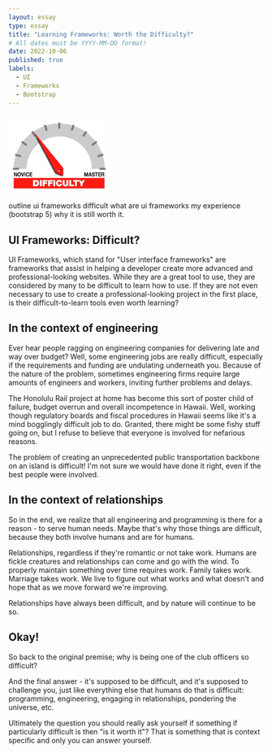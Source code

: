 ```yaml
---
layout: essay
type: essay
title: "Learning Frameworks: Worth the Difficulty?"
# All dates must be YYYY-MM-DD format!
date: 2022-10-06
published: true
labels:
  - UI
  - Frameworks
  - Bootstrap
---
```


<img width="200px" class="rounded float-start pe-4" src="../img/difficulty/degree_difficulty.jpg" alt="pic">

outline
ui frameworks difficult
what are ui frameworks
my experience (bootstrap 5)
why it is still worth it.



## UI Frameworks: Difficult?
UI Frameworks, which stand for "User interface frameworks" are frameworks that assist in helping a developer create more advanced and professional-looking websites. While they are a great tool to use, they are considered by many to be difficult to learn how to use. If they are not even necessary to use to create a professional-looking project in the first place, is their difficult-to-learn tools even worth learning?  



## In the context of engineering

Ever hear people ragging on engineering companies for delivering late and way over budget? Well, some engineering jobs are really difficult, especially if the requirements and funding are undulating underneath you. Because of the nature of the problem, sometimes engineering firms require large amounts of engineers and workers, inviting further problems and delays.

The Honolulu Rail project at home has become this sort of poster child of failure, budget overrun and overall incompetence in Hawaii. Well, working though regulatory boards and fiscal procedures in Hawaii seems like it's a mind bogglingly difficult job to do. Granted, there might be some fishy stuff going on, but I refuse to believe that everyone is involved for nefarious reasons.

The problem of creating an unprecedented public transportation backbone on an island is difficult! I'm not sure we would have done it right, even if the best people were involved.

## In the context of relationships

So in the end, we realize that all engineering and programming is there for a reason - to serve human needs. Maybe that's why those things are difficult, because they both involve humans and are for humans.

Relationships, regardless if they're romantic or not take work. Humans are fickle creatures and relationships can come and go with the wind. To properly maintain something over time requires work. Family takes work. Marriage takes work. We live to figure out what works and what doesn't and hope that as we move forward we're improving.

Relationships have always been difficult, and by nature will continue to be so.

## Okay!

So back to the original premise; why is being one of the club officers so difficult?

And the final answer - it's supposed to be difficult, and it's supposed to challenge you, just like everything else that humans do that is difficult: programming, engineering, engaging in relationships, pondering the universe, etc.

Ultimately the question you should really ask yourself if something if particularly difficult is then "is it worth it"? That is something that is context specific and only you can answer yourself.
